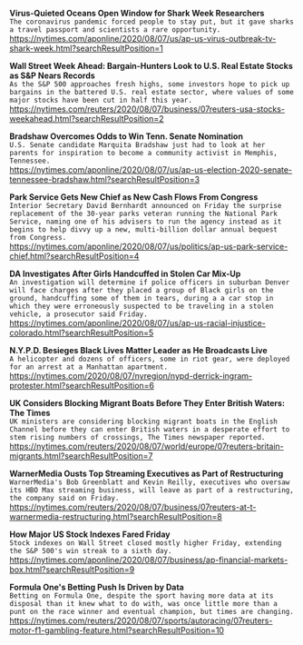 **Virus-Quieted Oceans Open Window for Shark Week Researchers**\
`The coronavirus pandemic forced people to stay put, but it gave sharks a travel passport and scientists a rare opportunity.`\
https://nytimes.com/aponline/2020/08/07/us/ap-us-virus-outbreak-tv-shark-week.html?searchResultPosition=1

**Wall Street Week Ahead: Bargain-Hunters Look to U.S. Real Estate Stocks as S&P Nears Records**\
`As the S&P 500 approaches fresh highs, some investors hope to pick up bargains in the battered U.S. real estate sector, where values of some major stocks have been cut in half this year.`\
https://nytimes.com/reuters/2020/08/07/business/07reuters-usa-stocks-weekahead.html?searchResultPosition=2

**Bradshaw Overcomes Odds to Win Tenn. Senate Nomination**\
`U.S. Senate candidate Marquita Bradshaw just had to look at her parents for inspiration to become a community activist in Memphis, Tennessee.`\
https://nytimes.com/aponline/2020/08/07/us/ap-us-election-2020-senate-tennessee-bradshaw.html?searchResultPosition=3

**Park Service Gets New Chief as New Cash Flows From Congress**\
`Interior Secretary David Bernhardt announced on Friday the surprise replacement of the 30-year parks veteran running the National Park Service, naming one of his advisers to run the agency instead as it begins to help divvy up a new, multi-billion dollar annual bequest from Congress.`\
https://nytimes.com/aponline/2020/08/07/us/politics/ap-us-park-service-chief.html?searchResultPosition=4

**DA Investigates After Girls Handcuffed in Stolen Car Mix-Up**\
`An investigation will determine if police officers in suburban Denver will face charges after they placed a group of Black girls on the ground, handcuffing some of them in tears, during a a car stop in which they were erroneously suspected to be traveling in a stolen vehicle, a prosecutor said Friday.`\
https://nytimes.com/aponline/2020/08/07/us/ap-us-racial-injustice-colorado.html?searchResultPosition=5

**N.Y.P.D. Besieges Black Lives Matter Leader as He Broadcasts Live**\
`A helicopter and dozens of officers, some in riot gear, were deployed for an arrest at a Manhattan apartment.`\
https://nytimes.com/2020/08/07/nyregion/nypd-derrick-ingram-protester.html?searchResultPosition=6

**UK Considers Blocking Migrant Boats Before They Enter British Waters: The Times**\
`UK ministers are considering blocking migrant boats in the English Channel before they can enter British waters in a desperate effort to stem rising numbers of crossings, The Times newspaper reported.`\
https://nytimes.com/reuters/2020/08/07/world/europe/07reuters-britain-migrants.html?searchResultPosition=7

**WarnerMedia Ousts Top Streaming Executives as Part of Restructuring**\
`WarnerMedia's Bob Greenblatt and Kevin Reilly, executives who oversaw its HBO Max streaming business, will leave as part of a restructuring, the company said on Friday.`\
https://nytimes.com/reuters/2020/08/07/business/07reuters-at-t-warnermedia-restructuring.html?searchResultPosition=8

**How Major US Stock Indexes Fared Friday**\
`Stock indexes on Wall Street closed mostly higher Friday, extending the S&P 500's win streak to a sixth day. `\
https://nytimes.com/aponline/2020/08/07/business/ap-financial-markets-box.html?searchResultPosition=9

**Formula One's Betting Push Is Driven by Data**\
`Betting on Formula One, despite the sport having more data at its disposal than it knew what to do with, was once little more than a punt on the race winner and eventual champion, but times are changing.`\
https://nytimes.com/reuters/2020/08/07/sports/autoracing/07reuters-motor-f1-gambling-feature.html?searchResultPosition=10

